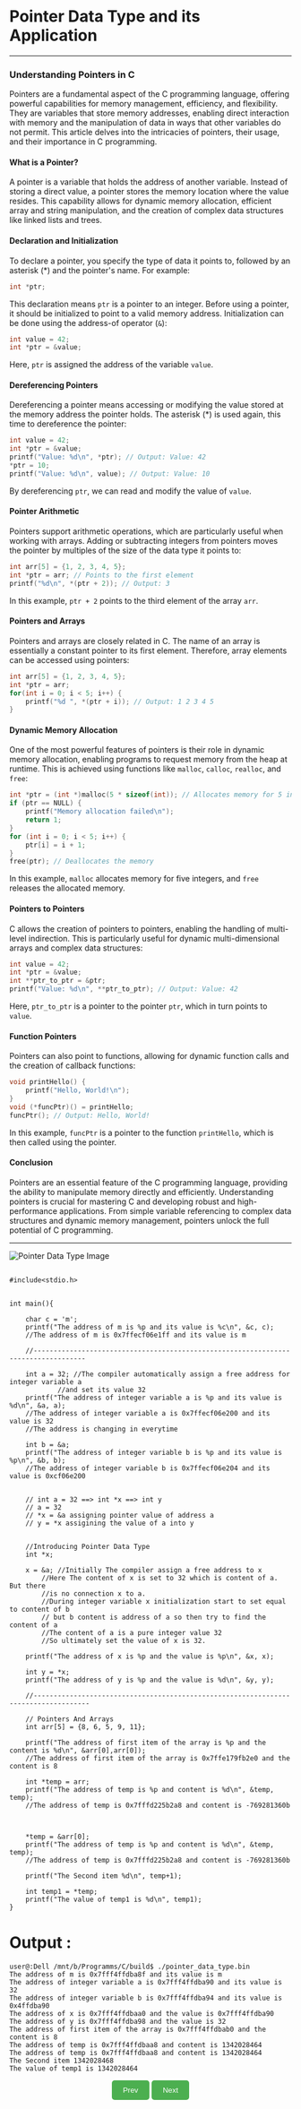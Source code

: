 
# Pointer Data Type and its Application
------------------------------------------------------------------------

### Understanding Pointers in C


Pointers are a fundamental aspect of the C programming language, offering powerful capabilities for memory management, efficiency, and flexibility. They are variables that store memory addresses, enabling direct interaction with memory and the manipulation of data in ways that other variables do not permit. This article delves into the intricacies of pointers, their usage, and their importance in C programming.

#### What is a Pointer?

A pointer is a variable that holds the address of another variable. Instead of storing a direct value, a pointer stores the memory location where the value resides. This capability allows for dynamic memory allocation, efficient array and string manipulation, and the creation of complex data structures like linked lists and trees.

#### Declaration and Initialization

To declare a pointer, you specify the type of data it points to, followed by an asterisk (*) and the pointer's name. For example:

```c
int *ptr;
```

This declaration means `ptr` is a pointer to an integer. Before using a pointer, it should be initialized to point to a valid memory address. Initialization can be done using the address-of operator (`&`):

```c
int value = 42;
int *ptr = &value;
```

Here, `ptr` is assigned the address of the variable `value`.

#### Dereferencing Pointers

Dereferencing a pointer means accessing or modifying the value stored at the memory address the pointer holds. The asterisk (*) is used again, this time to dereference the pointer:

```c
int value = 42;
int *ptr = &value;
printf("Value: %d\n", *ptr); // Output: Value: 42
*ptr = 10;
printf("Value: %d\n", value); // Output: Value: 10
```

By dereferencing `ptr`, we can read and modify the value of `value`.

#### Pointer Arithmetic

Pointers support arithmetic operations, which are particularly useful when working with arrays. Adding or subtracting integers from pointers moves the pointer by multiples of the size of the data type it points to:

```c
int arr[5] = {1, 2, 3, 4, 5};
int *ptr = arr; // Points to the first element
printf("%d\n", *(ptr + 2)); // Output: 3
```

In this example, `ptr + 2` points to the third element of the array `arr`.

#### Pointers and Arrays

Pointers and arrays are closely related in C. The name of an array is essentially a constant pointer to its first element. Therefore, array elements can be accessed using pointers:

```c
int arr[5] = {1, 2, 3, 4, 5};
int *ptr = arr;
for(int i = 0; i < 5; i++) {
    printf("%d ", *(ptr + i)); // Output: 1 2 3 4 5
}
```

#### Dynamic Memory Allocation

One of the most powerful features of pointers is their role in dynamic memory allocation, enabling programs to request memory from the heap at runtime. This is achieved using functions like `malloc`, `calloc`, `realloc`, and `free`:

```c
int *ptr = (int *)malloc(5 * sizeof(int)); // Allocates memory for 5 integers
if (ptr == NULL) {
    printf("Memory allocation failed\n");
    return 1;
}
for (int i = 0; i < 5; i++) {
    ptr[i] = i + 1;
}
free(ptr); // Deallocates the memory
```

In this example, `malloc` allocates memory for five integers, and `free` releases the allocated memory.

#### Pointers to Pointers

C allows the creation of pointers to pointers, enabling the handling of multi-level indirection. This is particularly useful for dynamic multi-dimensional arrays and complex data structures:

```c
int value = 42;
int *ptr = &value;
int **ptr_to_ptr = &ptr;
printf("Value: %d\n", **ptr_to_ptr); // Output: Value: 42
```

Here, `ptr_to_ptr` is a pointer to the pointer `ptr`, which in turn points to `value`.

#### Function Pointers

Pointers can also point to functions, allowing for dynamic function calls and the creation of callback functions:

```c
void printHello() {
    printf("Hello, World!\n");
}
void (*funcPtr)() = printHello;
funcPtr(); // Output: Hello, World!
```

In this example, `funcPtr` is a pointer to the function `printHello`, which is then called using the pointer.

#### Conclusion

Pointers are an essential feature of the C programming language, providing the ability to manipulate memory directly and efficiently. Understanding pointers is crucial for mastering C and developing robust and high-performance applications. From simple variable referencing to complex data structures and dynamic memory management, pointers unlock the full potential of C programming.

----------------------------------------------------------------------------------------------

![Pointer Data Type Image](./image/pointer_data.png)


```(c)

#include<stdio.h>


int main(){

	char c = 'm';
	printf("The address of m is %p and its value is %c\n", &c, c);
	//The address of m is 0x7ffecf06e1ff and its value is m

	//-----------------------------------------------------------------------------------
	
	int a = 32; //The compiler automatically assign a free address for integer variable a
		    //and set its value 32
	printf("The address of integer variable a is %p and its value is %d\n", &a, a);
	//The address of integer variable a is 0x7ffecf06e200 and its value is 32
	//The address is changing in everytime
	
	int b = &a;
	printf("The address of integer variable b is %p and its value is %p\n", &b, b);
	//The address of integer variable b is 0x7ffecf06e204 and its value is 0xcf06e200

	
	// int a = 32 ==> int *x ==> int y
	// a = 32
	// *x = &a assigning pointer value of address a
	// y = *x assigining the value of a into y 
	
	
	//Introducing Pointer Data Type
	int *x;
	
	x = &a;	//Initially The compiler assign a free address to x
		//Here The content of x is set to 32 which is content of a. But there
		//is no connection x to a.
		//During integer variable x initialization start to set equal to content of b
		// but b content is address of a so then try to find the content of a
		//The content of a is a pure integer value 32
		//So ultimately set the value of x is 32. 
	
	printf("The address of x is %p and the value is %p\n", &x, x);
	
	int y = *x;
	printf("The address of y is %p and the value is %d\n", &y, y);

	//------------------------------------------------------------------------------------

	// Pointers And Arrays
	int arr[5] = {8, 6, 5, 9, 11};
	
	printf("The address of first item of the array is %p and the content is %d\n", &arr[0],arr[0]);
	//The address of first item of the array is 0x7ffe179fb2e0 and the content is 8

	int *temp = arr;
	printf("The address of temp is %p and content is %d\n", &temp, temp); 
	//The address of temp is 0x7fffd225b2a8 and content is -769281360b	


	
	*temp = &arr[0];
	printf("The address of temp is %p and content is %d\n", &temp, temp);
	//The address of temp is 0x7fffd225b2a8 and content is -769281360b

	printf("The Second item %d\n", temp+1);

	int temp1 = *temp;
	printf("The value of temp1 is %d\n", temp1);
}	
```

# Output :
```(bash)
user@:Dell /mnt/b/Programms/C/build$ ./pointer_data_type.bin
The address of m is 0x7fff4ffdba8f and its value is m
The address of integer variable a is 0x7fff4ffdba90 and its value is 32
The address of integer variable b is 0x7fff4ffdba94 and its value is 0x4ffdba90
The address of x is 0x7fff4ffdbaa0 and the value is 0x7fff4ffdba90
The address of y is 0x7fff4ffdba98 and the value is 32
The address of first item of the array is 0x7fff4ffdbab0 and the content is 8
The address of temp is 0x7fff4ffdbaa8 and content is 1342028464
The address of temp is 0x7fff4ffdbaa8 and content is 1342028464
The Second item 1342028468
The value of temp1 is 1342028464
```



<div style="text-align: center;">
    <button type="button" onclick="window.location.href='https://baponkar.github.io/Learning-C/';" style="background-color: #4CAF50; color: white; padding: 10px 20px; border: none; border-radius: 5px; cursor: pointer;">
       Prev
    </button>
     <button type="button" onclick="window.location.href='https://baponkar.github.io/Learning-C/Lists-and-Trees/Lists-and-Trees';" style="background-color: #4CAF50; color: white; padding: 10px 20px; border: none; border-radius: 5px; cursor: pointer;">
       Next
    </button>
</div>